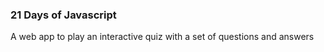 ### 21 Days of Javascript

A web app to play an interactive quiz with a set of questions and answers
